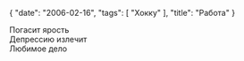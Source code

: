 {
   "date": "2006-02-16",
   "tags": [
      "Хокку"
   ],
   "title": "Работа"
}

Погасит ярость  
Депрессию излечит  
Любимое дело
